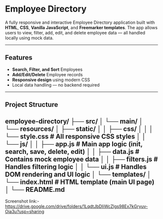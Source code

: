 #  Employee Directory 

A fully responsive and interactive Employee Directory application built with **HTML**, **CSS**, **Vanilla JavaScript**, and **Freemarker templates**. The app allows users to view, filter, add, edit, and delete employee data — all handled locally using mock data.

---

##  Features

-  **Search, Filter, and Sort** Employees
-  **Add/Edit/Delete** Employee records
-  **Responsive design** using modern CSS
-  Local data handling — no backend required

---

##  Project Structure

employee-directory/
├── src/
│   └── main/
│       └── resources/
│           ├── static/
│           │   ├── css/
│           │   │   └── style.css          # All responsive CSS styles
│           │   └── js/
│           │       ├── app.js            # Main app logic (init, search, save, delete, edit)
│           │       ├── data.js           # Contains mock employee data 
│           │       ├── filters.js        # Handles filtering logic 
│           │       └── ui.js             # Handles DOM rendering and UI logic
│           └── templates/
│               └── index.html            # HTML template (main UI page)
│
└── README.md     
---
Screenshot link:- https://drive.google.com/drive/folders/1LqdtJbDIiWcZlgs98Ex7kGryuv-Oia3u?usp=sharing
